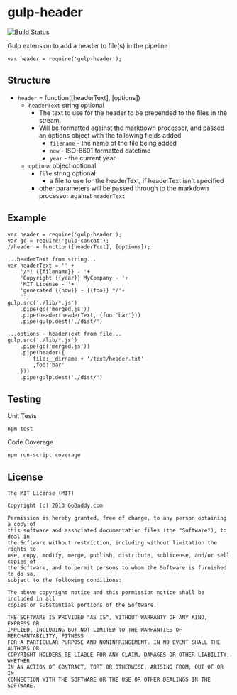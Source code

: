 gulp-header
===========

[![Build Status](https://travis-ci.org/godaddy/gulp-header.png)](https://travis-ci.org/godaddy/gulp-header)

Gulp extension to add a header to file(s) in the pipeline

    var header = require('gulp-header');

Structure
---------

* `header` = function([headerText], [options])
  * `headerText` string optional
    * The text to use for the header to be prepended to the files in the stream.
    * Will be formatted against the markdown processor, and passed an options object with the following fields added
      * `filename` - the name of the file being added
      * `now` - ISO-8601 formatted datetime
      * `year` - the current year
  * `options` object optional
    * `file` string optional
      * a file to use for the headerText, if headerText isn't specified
    * other parameters will be passed through to the markdown processor against `headerText`

Example
-------
    var header = require('gulp-header');
    var gc = require('gulp-concat');
    //header = function([headerText], [options]);
    
    ...headerText from string...
    var headerText = '' +
        '/*! {{filename}} - '+
        'Copyright {{year}} MyCompany - '+
        'MIT License - '+
        'generated {{now}} - {{foo}} */'+
        '';
    gulp.src('./lib/*.js')
        .pipe(gc('merged.js'))
        .pipe(header(headerText, {foo:'bar'}))
        .pipe(gulp.dest('./dist/')
    
    ...options - headerText from file...
    gulp.src('./lib/*.js')
        .pipe(gc('merged.js'))
        .pipe(header({
            file:__dirname + '/text/header.txt'
            ,foo:'bar'
        }))
        .pipe(gulp.dest('./dist/')

Testing
-------

Unit Tests

    npm test

Code Coverage

    npm run-script coverage


License
-------

    The MIT License (MIT)

    Copyright (c) 2013 GoDaddy.com

    Permission is hereby granted, free of charge, to any person obtaining a copy of
    this software and associated documentation files (the "Software"), to deal in
    the Software without restriction, including without limitation the rights to
    use, copy, modify, merge, publish, distribute, sublicense, and/or sell copies of
    the Software, and to permit persons to whom the Software is furnished to do so,
    subject to the following conditions:

    The above copyright notice and this permission notice shall be included in all
    copies or substantial portions of the Software.

    THE SOFTWARE IS PROVIDED "AS IS", WITHOUT WARRANTY OF ANY KIND, EXPRESS OR
    IMPLIED, INCLUDING BUT NOT LIMITED TO THE WARRANTIES OF MERCHANTABILITY, FITNESS
    FOR A PARTICULAR PURPOSE AND NONINFRINGEMENT. IN NO EVENT SHALL THE AUTHORS OR
    COPYRIGHT HOLDERS BE LIABLE FOR ANY CLAIM, DAMAGES OR OTHER LIABILITY, WHETHER
    IN AN ACTION OF CONTRACT, TORT OR OTHERWISE, ARISING FROM, OUT OF OR IN
    CONNECTION WITH THE SOFTWARE OR THE USE OR OTHER DEALINGS IN THE SOFTWARE.
